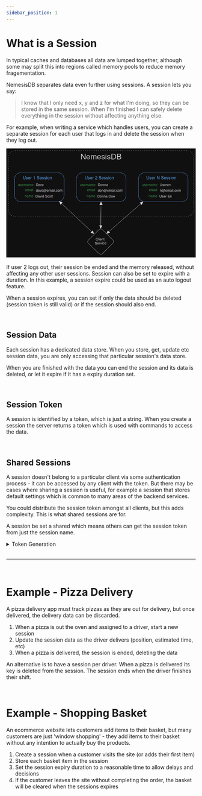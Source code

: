 ```yaml
---
sidebar_position: 1
---
```


# What is a Session
In typical caches and databases all data are lumped together, although some may split this into regions called memory pools to reduce memory fragementation.

NemesisDB separates data even further using sessions. A session lets you say:

> I know that I only need x, y and z for what I'm doing, so they can be stored in the same session. When I'm finished I can safely
> delete everything in the session without affecting anything else.

For example, when writing a service which handles users, you can create a separate session for each user that logs in and delete the session when they log out.

![](img/sessions_overview.png)

If user 2 logs out, their session be ended and the memory released, without affecting any other user sessions. Session can also be set to expire with a duration. In this example,
a session expire could be used as an auto logout feature.

When a session expires, you can set if only the data should be deleted (session token is still valid) or if the session should also end.

<br/>

## Session Data
Each session has a dedicated data store. When you store, get, update etc session data, you are only accessing that particular session's data store.

When you are finished with the data you can end the session and its data is deleted, or let it expire if it has a expiry duration set.

<br/>

## Session Token
A session is identified by a token, which is just a string. When you create a session the server returns a token which is used with commands to access the data.

<br/>

## Shared Sessions
A session doesn't belong to a particular client via some authentication process - it can be accessed by any client with the token. But there may be cases where sharing a session is useful, for example a session
that stores default settings which is common to many areas of the backend services. 

You could distribute the session token amongst all clients, but this adds complexity. This is what shared sessions are for.

A session be set a shared which means others can get the session token from just the session name. 

<details>
  <summary>Token Generation</summary>
  <div>
    <div>
      If a session is not shared:<br/>
      <ul>
        <li>The session name does not take part in token generation. This means two sessions with the same name do not generate the same token</li>
      </ul>
      If a session is shared:<br/>
      <ul>
        <li>The session name is used in token generation, allowings others to get the token from session name</li>
      </ul>
        
    </div>   
  </div>
</details>


<br/>
<hr/>


<br/>

# Example - Pizza Delivery
A pizza delivery app must track pizzas as they are out for delivery, but once delivered, the delivery data can be discarded.

1. When a pizza is out the oven and assigned to a driver, start a new session
2. Update the session data as the driver delivers (position, estimated time, etc)
3. When a pizza is delivered, the session is ended, deleting the data

An alternative is to have a session per driver. When a pizza is delivered its key is deleted from the session. The session ends when the driver finishes their shift.

<br/>


# Example - Shopping Basket
An ecommerce website lets customers add items to their basket, but many customers are just 'window shopping' - they add items to their basket without any intention to actually buy the products.

1. Create a session when a customer visits the site (or adds their first item)
2. Store each basket item in the session
3. Set the session expiry duration to a reasonable time to allow delays and decisions
4. If the customer leaves the site without completing the order, the basket will be cleared when the sessions expires

